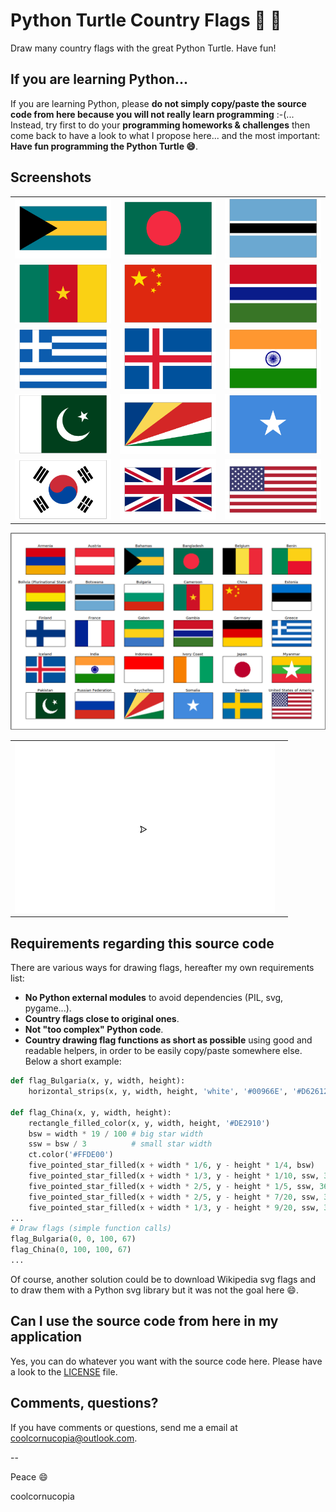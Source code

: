 # Python Turtle Country Flags :snake: :turtle:
Draw many country flags with the great Python Turtle.
Have fun!

## If you are learning Python...
If you are learning Python, please **do not simply copy/paste the source code from here because you will not really learn programming** :-(... Instead, try first to do your **programming homeworks & challenges** then come back to have a look to what I propose here... and the most important: **Have fun programming the Python Turtle :smile:**.

## Screenshots
|     |     |     |
| :-: | :-: | :-: |
| ![Python Turtle Bahamas flag](screenshots/flag_Bahamas.png?raw=true "Python Turtle Bahamas flag") | ![Python Turtle Bangladesh flag](screenshots/flag_Bangladesh.png?raw=true "Python Turtle Bangladesh flag") | ![Python Turtle Botswana flag](screenshots/flag_Botswana.png?raw=true "Python Turtle Botswana flag") |
| ![Python Turtle Cameroon flag](screenshots/flag_Cameroon.png?raw=true "Python Turtle Cameroon flag") | ![Python Turtle China flag](screenshots/flag_China.png?raw=true "Python Turtle China flag") | ![Python Turtle Gambia flag](screenshots/flag_Gambia.png?raw=true "Python Turtle Gambia flag") |
| ![Python Turtle Greece flag](screenshots/flag_Greece.png?raw=true "Python Turtle Greece flag") | ![Python Turtle Iceland flag](screenshots/flag_Iceland.png?raw=true "Python Turtle Iceland flag") | ![Python Turtle India flag](screenshots/flag_India.png?raw=true "Python Turtle India flag") |
| ![Python Turtle Pakistan flag](screenshots/flag_Pakistan.png?raw=true "Python Turtle Pakistan flag") | ![Python Turtle Seychelles flag](screenshots/flag_Seychelles.png?raw=true "Python Turtle Seychelles flag") | ![Python Turtle Somalia flag](screenshots/flag_Somalia.png?raw=true "Python Turtle Somalia flag") |
| ![Python Turtle South_Korea flag](screenshots/flag_South_Korea.png?raw=true "Python Turtle South_Korea flag") | ![Python Turtle United_Kingdom flag](screenshots/flag_United_Kingdom.png?raw=true "Python Turtle United Kingdom flag") | ![Python Turtle United States flag](screenshots/flag_United_States.png?raw=true "Python Turtle United States flag") |


![Python Turtle flags (page 1)](screenshots/flag_All_page_1.png?raw=true "Python Turtle country flags")

|     |     |
| :-: | :-: |
| ![flag_South_Korea_gifsicle_o3_colors_256.gif](screenshots/flag_South_Korea_gifsicle_o3_colors_256.gif?raw=true "flag_South_Korea_gifsicle_o3_colors_256.gif") |  |


## Requirements regarding this source code
There are various ways for drawing flags, hereafter my own requirements list:
* **No Python external modules** to avoid dependencies (PIL, svg, pygame...).
* **Country flags close to original ones**.
* **Not "too complex" Python code**.
* **Country drawing flag functions as short as possible** using good and readable helpers, in order to be easily copy/paste somewhere else. Below a short example:
```Python
def flag_Bulgaria(x, y, width, height):
    horizontal_strips(x, y, width, height, 'white', '#00966E', '#D62612')

def flag_China(x, y, width, height):
    rectangle_filled_color(x, y, width, height, '#DE2910')
    bsw = width * 19 / 100 # big star width
    ssw = bsw / 3          # small star width
    ct.color('#FFDE00')
    five_pointed_star_filled(x + width * 1/6, y - height * 1/4, bsw)
    five_pointed_star_filled(x + width * 1/3, y - height * 1/10, ssw, 360-23)
    five_pointed_star_filled(x + width * 2/5, y - height * 1/5, ssw, 360-46)
    five_pointed_star_filled(x + width * 2/5, y - height * 7/20, ssw, 360-70)
    five_pointed_star_filled(x + width * 1/3, y - height * 9/20, ssw, 360-21)
...
# Draw flags (simple function calls)
flag_Bulgaria(0, 0, 100, 67)
flag_China(0, 100, 100, 67)
...
```

Of course, another solution could be to download Wikipedia svg flags and to draw them with a Python svg library but it was not the goal here :smile:.

## Can I use the source code from here in my application
Yes, you can do whatever you want with the source code here. Please have a look to the [LICENSE](LICENSE) file.

## Comments, questions?
If you have comments or questions, send me a email at coolcornucopia@outlook.com.

--

Peace :smile:

coolcornucopia
